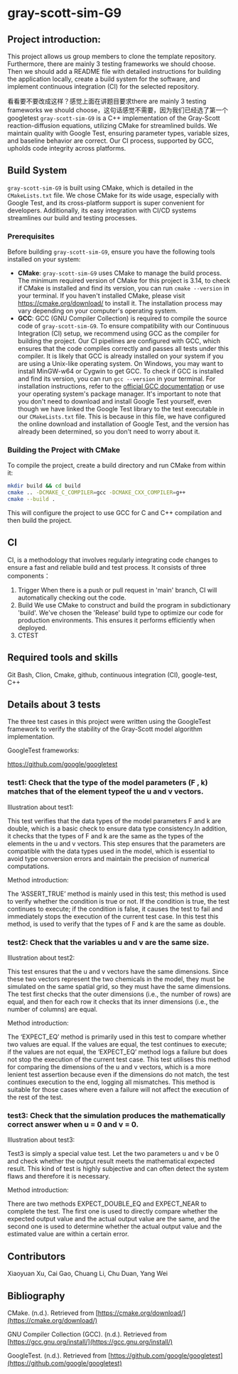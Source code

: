 # gray-scott-sim-G9

## Project introduction:
This project allows us group members to clone the template repository. Furthermore, there are mainly 3 testing frameworks we should choose. 
Then we should add a README file with detailed instructions for building the application locally, create a build system for the software, 
and implement continuous integration (CI) for the selected repository.

看看要不要改成这样？感觉上面在讲题目要求there are mainly 3 testing frameworks we should choose，这句话感觉不需要，因为我们已经选了第一个googletest
`gray-scott-sim-G9` is a C++ implementation of the Gray-Scott reaction-diffusion equations, utilizing CMake for streamlined builds. We maintain quality with Google Test, ensuring parameter types, variable sizes, and baseline behavior are correct. Our CI process, supported by GCC, upholds code integrity across platforms.


## Build System
`gray-scott-sim-G9` is built using CMake, which is detailed in the `CMakeLists.txt` file. We chose CMake for its wide usage, especially with Google Test, and its cross-platform support is super convenient for developers. Additionally, its easy integration with CI/CD systems streamlines our build and testing processes.

### Prerequisites
Before building `gray-scott-sim-G9`, ensure you have the following tools installed on your system:
   - **CMake**: `gray-scott-sim-G9` uses CMake to manage the build process. The minimum required version of CMake for this project is 3.14, to check if CMake is installed and find its version, you can run `cmake --version` in your terminal. If you haven't installed CMake, please visit https://cmake.org/download/ to install it. The installation process may vary depending on your computer's operating system.
   - **GCC**: GCC (GNU Compiler Collection) is required to compile the source code of `gray-scott-sim-G9`. To ensure compatibility with our Continuous Integration (CI) setup, we recommend using GCC as the compiler for building the project. Our CI pipelines are configured with GCC, which ensures that the code compiles correctly and passes all tests under this compiler. It is likely that GCC is already installed on your system if you are using a Unix-like operating system. On Windows, you may want to install MinGW-w64 or Cygwin to get GCC. To check if GCC is installed and find its version, you can run `gcc --version` in your terminal. For installation instructions, refer to the [official GCC documentation](https://gcc.gnu.org/install/) or use your operating system's package manager. It's important to note that you don't need to download and install Google Test yourself, even though we have linked the Google Test library to the test executable in our `CMakeLists.txt` file. This is because in this file, we have configured the online download and installation of Google Test, and the version has already been determined, so you don't need to worry about it.
### Building the Project with CMake
To compile the project, create a build directory and run CMake from within it:

```bash
mkdir build && cd build
cmake .. -DCMAKE_C_COMPILER=gcc -DCMAKE_CXX_COMPILER=g++
cmake --build .
```

This will configure the project to use GCC for C and C++ compilation and then build the project.



## CI
CI, is a methodology that involves regularly integrating code changes to ensure a fast and reliable build and test process.
It consists of three components：
1. Trigger
   When there is a push or pull request in 'main' branch, CI will automatically checking out the code.
2. Build
   We use CMake to construct and build the program in subdictionary 'build'. We've chosen the 'Release' build type to optimize our code for production environments. This ensures it performs efficiently when deployed.
3. CTEST


## Required tools and skills
Git Bash, Clion, Cmake, github, continuous integration (CI), google-test, C++

## Details about 3 tests

The three test cases in this project were written using the GoogleTest framework to verify the stability of the Gray-Scott model algorithm implementation.

GoogleTest frameworks:

https://github.com/google/googletest

### test1: Check that the type of the model parameters (F , k) matches that of the element typeof the u and v vectors.
Illustration about test1:

This test verifies that the data types of the model parameters F and k are double, which is a basic check to ensure data type consistency.In addition, it checks that the types of F and k are the same as the types of the elements in the u and v vectors. This step ensures that the parameters are compatible with the data types used in the model, which is essential to avoid type conversion errors and maintain the precision of numerical computations.

Method introduction:

The ‘ASSERT_TRUE’ method is mainly used in this test; this method is used to verify whether the condition is true or not. If the condition is true, the test continues to execute; if the condition is false, it causes the test to fail and immediately stops the execution of the current test case. In this test this method, is used to verify that the types of F and k are the same as double.

### test2: Check that the variables u and v are the same size.
Illustration about test2:

This test ensures that the u and v vectors have the same dimensions. Since these two vectors represent the two chemicals in the model, they must be simulated on the same spatial grid, so they must have the same dimensions. The test first checks that the outer dimensions (i.e., the number of rows) are equal, and then for each row it checks that its inner dimensions (i.e., the number of columns) are equal.

Method introduction:

The ‘EXPECT_EQ’ method is primarily used in this test to compare whether two values are equal. If the values are equal, the test continues to execute; if the values are not equal, the ‘EXPECT_EQ’ method logs a failure but does not stop the execution of the current test case. This test utilises this method for comparing the dimensions of the u and v vectors, which is a more lenient test assertion because even if the dimensions do not match, the test continues execution to the end, logging all mismatches. This method is suitable for those cases where even a failure will not affect the execution of the rest of the test.

### test3: Check that the simulation produces the mathematically correct answer when u = 0 and v = 0.
Illustration about test3:

Test3 is simply a special value test. Let the two parameters u and v be 0 and check whether the output result meets the mathematical expected result. This kind of test is highly subjective and can often detect the system flaws and therefore it is necessary.

Method introduction:

There are two methods EXPECT_DOUBLE_EQ and EXPECT_NEAR to complete the test. The first one is used to directly compare whether the expected output value and the actual output value are the same, and the second one is used to determine whether the actual output value and the estimated value are within a certain error.

## Contributors
Xiaoyuan Xu, Cai Gao, Chuang Li, Chu Duan, Yang Wei



## Bibliography

CMake. (n.d.). Retrieved from [https://cmake.org/download/](https://cmake.org/download/)

GNU Compiler Collection (GCC). (n.d.). Retrieved from [https://gcc.gnu.org/install/](https://gcc.gnu.org/install/)

GoogleTest. (n.d.). Retrieved from [https://github.com/google/googletest](https://github.com/google/googletest)
